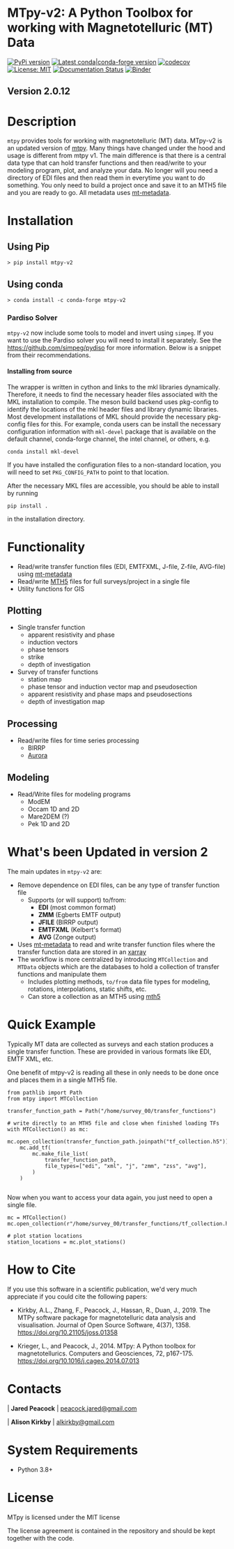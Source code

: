 # MTpy-v2: A Python Toolbox for working with Magnetotelluric (MT) Data

[![PyPi version](https://img.shields.io/pypi/v/mtpy-v2.svg)](https://pypi.python.org/pypi/mtpy-v2)
[![Latest conda|conda-forge version](https://img.shields.io/conda/v/conda-forge/mtpy-v2.svg)](https://anaconda.org/conda-forge/mtpy-v2)
[![codecov](https://codecov.io/gh/MTgeophysics/mtpy-v2/graph/badge.svg?token=TQPFBFMYDQ)](https://codecov.io/gh/MTgeophysics/mtpy-v2)
[![License: MIT](https://img.shields.io/badge/License-MIT-yellow.svg)](https://opensource.org/licenses/MIT)
[![Documentation Status](https://readthedocs.org/projects/mtpy-v2/badge/?version=latest)](https://mtpy-v2.readthedocs.io/en/latest/?badge=latest)
[![Binder](https://mybinder.org/badge_logo.svg)](https://mybinder.org/v2/gh/MTgeophysics/mtpy-v2/main)

## Version 2.0.12

# Description
 
`mtpy` provides tools for working with magnetotelluric (MT) data.  MTpy-v2 is an updated version of [mtpy](https://github.com/MTgeophysics/mtpy). Many things have changed under the hood and usage is different from mtpy v1. The main difference is that there is a central data type that can hold transfer functions and then read/write to your modeling program, plot, and analyze your data.  No longer will you need a directory of EDI files and then read them in everytime you want to do something.  You only need to build a project once and save it to an MTH5 file and you are ready to go. All metadata uses [mt-metadata](https://github.com/kujaku11/mt-metadata).



# Installation

## Using Pip

`> pip install mtpy-v2`

## Using conda

`> conda install -c conda-forge mtpy-v2`

### Pardiso Solver

`mtpy-v2` now include some tools to model and invert using `simpeg`. If you want to use the Pardiso solver you will need to install it separately. See the https://github.com/simpeg/pydiso for more information.  Below is a snippet from their recommendations. 

#### Installing from source

The wrapper is written in cython and links to the mkl libraries dynamically. Therefore,
it needs to find the necessary header files associated with the MKL installation to compile.
The meson build backend uses pkg-config to identify the locations of the mkl header files
and library dynamic libraries. Most development installations of MKL should provide the
necessary pkg-config files for this. For example, conda users can be install the necessary
configuration information with `mkl-devel` package that is available on the default channel,
conda-forge channel, the intel channel, or others, e.g.

`conda install mkl-devel`

If you have installed the configuration files to a non-standard location, you will need to set
`PKG_CONFIG_PATH` to point to that location.

After the necessary MKL files are accessible, you should be able to install by running

`pip install .`

in the installation directory. 


# Functionality

- Read/write transfer function files (EDI, EMTFXML, J-file, Z-file, AVG-file) using [mt-metadata](https://github.com/kujaku11/mt-metadata)
- Read/write [MTH5](https://github.com/kujaku11/mth5) files for full surveys/project in a single file
- Utility functions for GIS
 
## Plotting

- Single transfer function 
  - apparent resistivity and phase
  - induction vectors
  - phase tensors
  - strike
  - depth of investigation
- Survey of transfer functions
  - station map
  - phase tensor and induction vector map and pseudosection
  - apparent resistivity and phase maps and pseudosections
  - depth of investigation map	

## Processing
  - Read/write files for time series processing
    - BIRRP
    - [Aurora](https://github.com/simpeg/aurora)

## Modeling

- Read/Write files for modeling programs
  - ModEM
  - Occam 1D and 2D
  - Mare2DEM (?)
  - Pek 1D and 2D

# What's been Updated in version 2

The main updates in `mtpy-v2` are:

  - Remove dependence on EDI files, can be any type of transfer function file
      - Supports (or will support) to/from:
          - **EDI** (most common format)
          - **ZMM** (Egberts EMTF output)
          - **JFILE** (BIRRP output)
          - **EMTFXML** (Kelbert's format)
          - **AVG** (Zonge output)
  - Uses [mt-metadata](https://github.com/kujaku11/mt_metadata>) to read and write transfer function files where the transfer function data are stored in an [xarray](https://docs.xarray.dev/en/stable/index.html)
  - The workflow is more centralized by introducing `MTCollection` and `MTData` objects which are the databases to hold a collection of transfer functions and manipulate them
    - Includes plotting methods, `to/from` data file types for modeling, rotations, interpolations, static shifts, etc.
	- Can store a collection as an MTH5 using [mth5](https://github.com/kujaku11/mth5)

# Quick Example

Typically MT data are collected as surveys and each station produces a single transfer function.  These are provided in various formats like EDI, EMTF XML, etc.

One benefit of mtpy-v2 is reading all these in only needs to be done once and places them in a single MTH5 file.

```
from pathlib import Path
from mtpy import MTCollection

transfer_function_path = Path("/home/survey_00/transfer_functions")

# write directly to an MTH5 file and close when finished loading TFs
with MTCollection() as mc:
    mc.open_collection(transfer_function_path.joinpath("tf_collection.h5"))
    mc.add_tf(
        mc.make_file_list(
            transfer_function_path,
            file_types=["edi", "xml", "j", "zmm", "zss", "avg"],
        )
    )
 
```

Now when you want to access your data again, you just need to open a single file.

```
mc = MTCollection()
mc.open_collection(r"/home/survey_00/transfer_functions/tf_collection.h5")

# plot station locations
station_locations = mc.plot_stations()
```

# How to Cite

If you use this software in a scientific publication, we'd very much appreciate if you could cite the following papers:

- Kirkby, A.L., Zhang, F., Peacock, J., Hassan, R., Duan, J., 2019. The MTPy software package for magnetotelluric data analysis and visualisation. Journal of Open Source Software, 4(37), 1358. https://doi.org/10.21105/joss.01358
   
- Krieger, L., and Peacock, J., 2014. MTpy: A Python toolbox for magnetotellurics. Computers and Geosciences, 72, p167-175. https://doi.org/10.1016/j.cageo.2014.07.013



# Contacts

| **Jared Peacock**
| peacock.jared@gmail.com

| **Alison Kirkby**
| alkirkby@gmail.com


# System Requirements

-  Python 3.8+


# License

MTpy is licensed under the MIT license

The license agreement is contained in the repository and should be kept together with the code.


